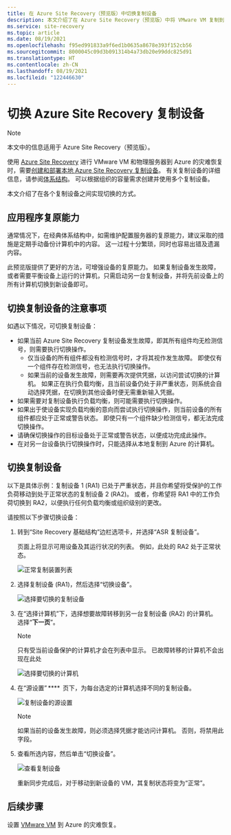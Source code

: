 ```yaml
---
title: 在 Azure Site Recovery（预览版）中切换复制设备
description: 本文介绍了在 Azure Site Recovery（预览版）中将 VMware VM 复制到 Azure 时，如何在不同的复制设备之间实现切换
ms.service: site-recovery
ms.topic: article
ms.date: 08/19/2021
ms.openlocfilehash: f95ed991833a9f6ed1b0635a8678e393f152cb56
ms.sourcegitcommit: 8000045c09d3b091314b4a73db20e99ddc825d91
ms.translationtype: HT
ms.contentlocale: zh-CN
ms.lasthandoff: 08/19/2021
ms.locfileid: "122446630"
---
```

# <a name="switch-azure-site-recovery-replication-appliance"></a>切换 Azure Site Recovery 复制设备

>[!NOTE]
> 本文中的信息适用于 Azure Site Recovery（预览版）。

使用 [Azure Site Recovery](site-recovery-overview.md) 进行 VMware VM 和物理服务器到 Azure 的灾难恢复时，需要[创建和部署本地 Azure Site Recovery 复制设备](deploy-vmware-azure-replication-appliance-preview.md)。 有关复制设备的详细信息，请参阅[体系结构](vmware-azure-architecture-preview.md)。 可以根据组织的容量需求创建并使用多个复制设备。

本文介绍了在各个复制设备之间实现切换的方式。

## <a name="application-resilience"></a>应用程序复原能力

通常情况下，在经典体系结构中，如需维护配置服务器的复原能力，建议采取的措施是定期手动备份计算机中的内容。 这一过程十分繁琐，同时也容易出错及遗漏内容。  

此预览版提供了更好的方法，可增强设备的复原能力。 如果复制设备发生故障，或者需要平衡设备上运行的计算机，只需启动另一台复制设备，并将先前设备上的所有计算机切换到新设备即可。


## <a name="consideration-for-switching-replication-appliance"></a>切换复制设备的注意事项

如遇以下情况，可切换复制设备：

- 如果当前 Azure Site Recovery 复制设备发生故障，即其所有组件均无检测信号，则需要执行切换操作。
  - 仅当设备的所有组件都没有检测信号时，才将其视作发生故障。 即使仅有一个组件存在检测信号，也无法执行切换操作。
  - 如果当前的设备发生故障，则需要再次提供凭据，以访问尝试切换的计算机。 如果正在执行负载均衡，且当前设备仍处于非严重状态，则系统会自动选择凭据，在切换到其他设备时便无需重新输入凭据。
- 如果需要对复制设备执行负载均衡，则可能需要执行切换操作。
- 如果出于使设备实现负载均衡的意向而尝试执行切换操作，则当前设备的所有组件都应处于正常或警告状态。 即使只有一个组件缺少检测信号，都无法完成切换操作。
-  请确保切换操作的目标设备处于正常或警告状态，以便成功完成此操作。
-  在对另一台设备执行切换操作时，只能选择从本地复制到 Azure 的计算机。  


## <a name="switch-a-replication-appliance"></a>切换复制设备

以下是具体示例：复制设备 1 (RA1) 已处于严重状态，并且你希望将受保护的工作负荷移动到处于正常状态的复制设备 2 (RA2)。 或者，你希望将 RA1 中的工作负荷切换到 RA2，以便执行任何负载均衡或组织级别的更改。

请按照以下步骤切换设备：

1. 转到“Site Recovery 基础结构”边栏选项卡，并选择“ASR 复制设备”。

   页面上将显示可用设备及其运行状况的列表。 例如，此处的 RA2 处于正常状态。

   ![正常复制装置列表](./media/switch-replication-appliance-preview/appliance-health.png)

2. 选择复制设备 (RA1)，然后选择“切换设备”。

   ![选择要切换的复制设备](./media/switch-replication-appliance-preview/select-switch-appliance.png)


3. 在“选择计算机”下，选择想要故障转移到另一台复制设备 (RA2) 的计算机。 选择“**下一页**”。

   >[!NOTE]
   > 只有受当前设备保护的计算机才会在列表中显示。 已故障转移的计算机不会出现在此处  

    ![选择要切换的计算机](./media/switch-replication-appliance-preview/select-machines.png)

4. 在“源设置” ****  页下，为每台选定的计算机选择不同的复制设备。

   ![复制设备的源设置](./media/switch-replication-appliance-preview/source-settings.png)

   >[!NOTE]
   > 如果当前的设备发生故障，则必须选择凭据才能访问计算机。 否则，将禁用此字段。

5. 查看所选内容，然后单击“切换设备”。

   ![查看复制设备](./media/switch-replication-appliance-preview/review-switch-appliance.png)

   重新同步完成后，对于移动到新设备的 VM，其复制状态将变为“正常”。

## <a name="next-steps"></a>后续步骤
设置 [VMware VM](vmware-azure-tutorial.md) 到 Azure 的灾难恢复。
